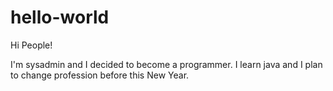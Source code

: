 # hello-world

Hi People!

I'm sysadmin and I decided to become a programmer. I learn java and I plan to change profession before this New Year.
